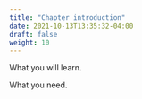 ```yaml
---
title: "Chapter introduction"
date: 2021-10-13T13:35:32-04:00
draft: false
weight: 10
---
```


What you will learn.

What you need.

